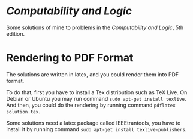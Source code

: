 # *Computability and Logic*
Some solutions of mine to problems in the *Computability and Logic*, 5th edition.




# Rendering to PDF Format
The solutions are written in latex, and you could render them into PDF format.

To do that, first you have to install a Tex distribution such as TeX Live. On
Debian or Ubuntu you may run command `sudo apt-get install texlive`. And then,
you could do the rendering by running command `pdflatex solution.tex`.

Some solutions need a latex package called IEEEtrantools, you have to install
it by running command `sudo apt-get install texlive-publishers`.
